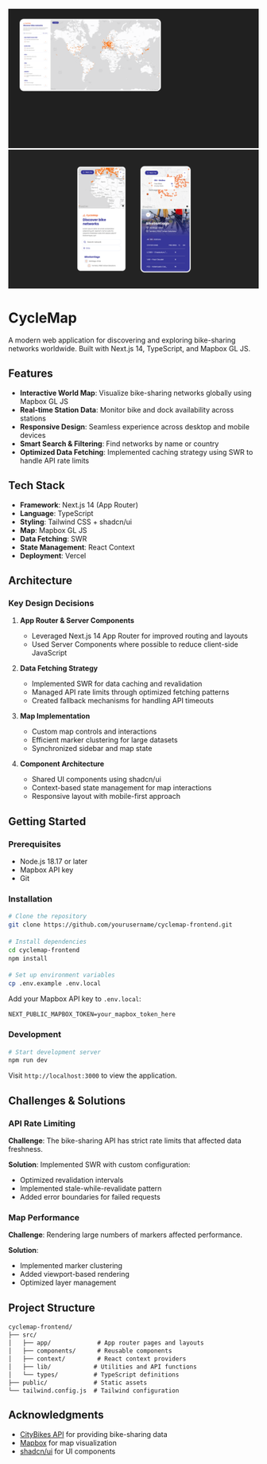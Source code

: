 ![Banner](./public/Banner%20Desktop.png)
![Banner](./public/Banner%20Mobile.png)

# CycleMap

A modern web application for discovering and exploring bike-sharing networks worldwide. Built with Next.js 14, TypeScript, and Mapbox GL JS.

## Features

- **Interactive World Map**: Visualize bike-sharing networks globally using Mapbox GL JS
- **Real-time Station Data**: Monitor bike and dock availability across stations
- **Responsive Design**: Seamless experience across desktop and mobile devices
- **Smart Search & Filtering**: Find networks by name or country
- **Optimized Data Fetching**: Implemented caching strategy using SWR to handle API rate limits

## Tech Stack

- **Framework**: Next.js 14 (App Router)
- **Language**: TypeScript
- **Styling**: Tailwind CSS + shadcn/ui
- **Map**: Mapbox GL JS
- **Data Fetching**: SWR
- **State Management**: React Context
- **Deployment**: Vercel

## Architecture

### Key Design Decisions

1. **App Router & Server Components**

   - Leveraged Next.js 14 App Router for improved routing and layouts
   - Used Server Components where possible to reduce client-side JavaScript

2. **Data Fetching Strategy**

   - Implemented SWR for data caching and revalidation
   - Managed API rate limits through optimized fetching patterns
   - Created fallback mechanisms for handling API timeouts

3. **Map Implementation**

   - Custom map controls and interactions
   - Efficient marker clustering for large datasets
   - Synchronized sidebar and map state

4. **Component Architecture**
   - Shared UI components using shadcn/ui
   - Context-based state management for map interactions
   - Responsive layout with mobile-first approach

## Getting Started

### Prerequisites

- Node.js 18.17 or later
- Mapbox API key
- Git

### Installation

```bash
# Clone the repository
git clone https://github.com/yourusername/cyclemap-frontend.git

# Install dependencies
cd cyclemap-frontend
npm install

# Set up environment variables
cp .env.example .env.local
```

Add your Mapbox API key to `.env.local`:

```env
NEXT_PUBLIC_MAPBOX_TOKEN=your_mapbox_token_here
```

### Development

```bash
# Start development server
npm run dev
```

Visit `http://localhost:3000` to view the application.

## Challenges & Solutions

### API Rate Limiting

**Challenge**: The bike-sharing API has strict rate limits that affected data freshness.

**Solution**: Implemented SWR with custom configuration:

- Optimized revalidation intervals
- Implemented stale-while-revalidate pattern
- Added error boundaries for failed requests

### Map Performance

**Challenge**: Rendering large numbers of markers affected performance.

**Solution**:

- Implemented marker clustering
- Added viewport-based rendering
- Optimized layer management

## Project Structure

```
cyclemap-frontend/
├── src/
│   ├── app/             # App router pages and layouts
│   ├── components/      # Reusable components
│   ├── context/         # React context providers
│   ├── lib/            # Utilities and API functions
│   └── types/          # TypeScript definitions
├── public/             # Static assets
└── tailwind.config.js  # Tailwind configuration
```

## Acknowledgments

- [CityBikes API](https://api.citybik.es/v2/) for providing bike-sharing data
- [Mapbox](https://www.mapbox.com/) for map visualization
- [shadcn/ui](https://ui.shadcn.com/) for UI components
